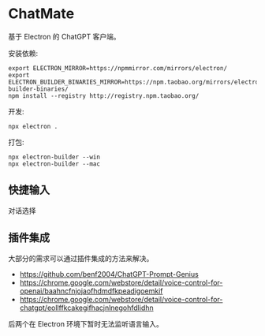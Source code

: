 # ChatMate

基于 Electron 的 ChatGPT 客户端。


安装依赖:

```
export ELECTRON_MIRROR=https://npmmirror.com/mirrors/electron/
export ELECTRON_BUILDER_BINARIES_MIRROR=https://npm.taobao.org/mirrors/electron-builder-binaries/
npm install --registry http://registry.npm.taobao.org/
```

开发:
```
npx electron .
```

打包:
```
npx electron-builder --win
npx electron-builder --mac
```

## 快捷输入

对话选择

## 插件集成

大部分的需求可以通过插件集成的方法来解决。

- https://github.com/benf2004/ChatGPT-Prompt-Genius
- https://chrome.google.com/webstore/detail/voice-control-for-openai/baahncfnjojaofhdmdfkpeadigoemkif
- https://chrome.google.com/webstore/detail/voice-control-for-chatgpt/eollffkcakegifhacjnlnegohfdlidhn

后两个在 Electron 环境下暂时无法监听语言输入。